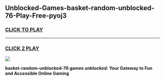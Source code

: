 
## Unblocked-Games-basket-random-unblocked-76-Play-Free-pyoj3
<h3>
<a href="https://premium76.site?title=basket-random-unblocked-76&ref=23A">CLICK TO PLAY</a></h3>
<hr>

<h3>
<a href="https://premium76.site?title=basket-random-unblocked-76&ref=23A">CLICK 2 PLAY</a>
  
</h3>

<a href="https://premium76.site?title=basket-random-unblocked-76&ref=23A"><img src="https://clearcache.store/games.png"></a>


**basket-random-unblocked-76 games unblocked: Your Gateway to Fun and Accessible Online Gaming**
